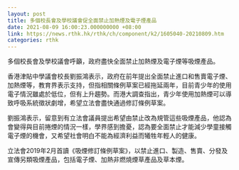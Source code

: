 ```yaml
---
layout: post
title: 多個校長會及學校議會促全面禁止加熱煙及電子煙產品
date: 2021-08-09 16:00:23.000000000 +08:00
link: https://news.rthk.hk/rthk/ch/component/k2/1605040-20210809.htm
categories: rthk
---
```


多個校長會及學校議會呼籲，政府盡快全面禁止加熱煙及電子煙等吸煙產品。

香港津貼中學議會校長劉振鴻表示，政府在前年提出全面禁止進口和售賣電子煙、加熱煙等，教育界表示支持，但指相關條例草案已經拖延兩年，目前青少年的使用電子情況雖處於低位，但有上升趨勢。而港大調查指出，青少年使用加熱煙可以導致呼吸系統徵狀劇增，希望立法會盡快通過修訂條例草案。

劉振鴻表示，留意到有立法會議員提出希望由禁止改為規管這些吸煙產品，他認為會變得與目前捲煙的情況一樣，學界感到擔憂，認為要全面禁止才能減少學童接觸電子煙的機會，又希望社會明白不能為經濟利益而犧牲年輕人的健康。

立法會2019年2月首讀《吸煙修訂條例草案》，以禁止進口、製造、售賣、分發及宣傳另類吸煙產品，包括電子煙、加熱非燃燒煙草產品及草本煙。
